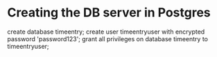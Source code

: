 ﻿

# Creating the DB server in Postgres

create database timeentry;
create user timeentryuser with encrypted password 'password123';
grant all privileges on database timeentry to timeentryuser;

